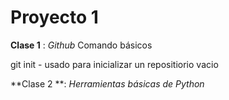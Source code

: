 # Proyecto 1
**Clase 1** :  *Github*
Comando básicos

git init - usado para inicializar un repositiorio vacio 

**Clase 2 **:  *Herramientas básicas de Python*
